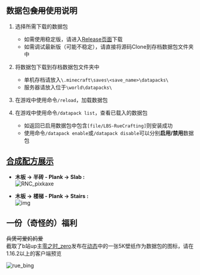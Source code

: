 ## 数据包~~食用~~使用说明  


1. 选择所需下载的数据包  
   - 如需使用稳定版，请进入[Release页面](https://github.com/Sinbing/LBS_Woodcutting_datapack/releases)下载  
   - 如需调试最新版（可能不稳定），请直接将源码Clone到存档数据包文件夹中  

2. 将数据包下载到存档数据包文件夹中  
   - 单机存档请放入`\.minecraft\saves\<save_name>\datapacks\`  
   - 服务器请放入位于`\world\datapacks\`  

3. 在游戏中使用命令`/reload`，加载数据包  

4. 在游戏中使用命令`/datapack list`，查看已载入的数据包  
   - 如返回已启用数据包中包含`[file/LBS-RueCrafting]`则安装成功  
   - 使用命令`/datapack enable`或`/datapack disable`可以分别**启用/禁用**数据包  

## [合成配方展示](https://docs.qq.com/doc/DZlFwdW5LQkdUUFNo)  
- **木板 -> 半砖 - Plank -> Slab :**  
![RNC_pixkaxe](https://docimg6.docs.qq.com/image/KVALOB8mGCfRKvnK1l_Gpg?w=334&h=137)

- **木板 -> 楼梯 - Plank -> Stairs :**  
  ![img](https://docimg8.docs.qq.com/image/5pWqAiHPM2gOxCmG6a7j6A?w=335&h=139)

  


## 一份（奇怪的）福利  
~~兵煲可爱妈妈爱~~  
截取了b站up主[零之时_zero](https://space.bilibili.com/23535347)发布在[动态](https://t.bilibili.com/411789159264153150?tab=2)中的一张5K壁纸作为数据包的图标，请在1.16.2以上的客户端预览  

![rue_bing](https://i.loli.net/2020/10/06/hmAOD261GscwVN8.png)

